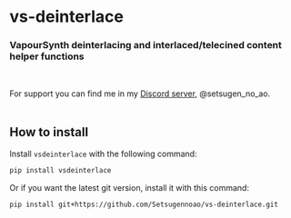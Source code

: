 # vs-deinterlace

### VapourSynth deinterlacing and interlaced/telecined content helper functions

<br>

For support you can find me in my [Discord server](https://discord.gg/setsugen), @setsugen_no_ao. <br><br>

## How to install

Install `vsdeinterlace` with the following command:

```sh
pip install vsdeinterlace
```

Or if you want the latest git version, install it with this command:

```sh
pip install git+https://github.com/Setsugennoao/vs-deinterlace.git
```
